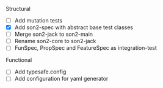Structural
- [ ] Add mutation tests
- [x] Add son2-spec with abstract base test classes
- [ ] Merge son2-jack to son2-main
- [ ] Rename son2-core to son2-jack
- [ ] FunSpec, PropSpec and FeatureSpec as integration-test

Functional
- [ ] Add typesafe.config
- [ ] Add configuration for yaml generator
